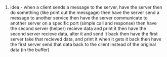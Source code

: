 1) idea - when a client sends a message to the server, have the server then do something (like print out the messgage)
    then have the server send a message to another service
    then have the server communicate to another server on a specific port (simple call and response)
    then have the second server (helper) recieve data and print it
    then have the second server recieve data, alter it and send it back
    then have the first server take that recieved data, and print it when it gets it back
    then have the first server send that data back to the client instead of the original data (in the buffer)